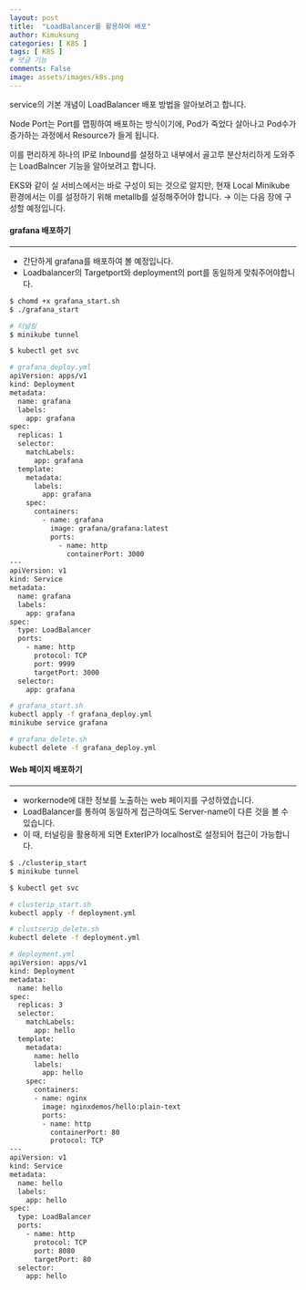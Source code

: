 ```yaml
---
layout: post
title:  "LoadBalancer를 활용하여 배포"
author: Kimuksung
categories: [ K8S ]
tags: [ K8S ]
# 댓글 기능
comments: False
image: assets/images/k8s.png
---
```


service의 기본 개념이 LoadBalancer 배포 방법을 알아보려고 합니다.

Node Port는 Port를 맵핑하여 배포하는 방식이기에, Pod가 죽었다 살아나고 Pod수가 증가하는 과정에서 Resource가 들게 됩니다.

이를 편리하게 하나의 IP로 Inbound를 설정하고 내부에서 골고루 분산처리하게 도와주는 LoadBalncer 기능을 알아보려고 합니다.

EKS와 같이 실 서비스에서는 바로 구성이 되는 것으로 알지만, 현재 Local Minikube환경에서는 이를 설정하기 위해 metallb를 설정해주어야 합니다. → 이는 다음 장에 구성할 예정입니다.

#### grafana 배포하기
---
- 간단하게 grafana를 배포하여 볼 예정입니다.
- Loadbalancer의 Targetport와 deployment의 port를 동일하게 맞춰주어야합니다.

```bash
$ chomd +x grafana_start.sh
$ ./grafana_start

# 터널링
$ minikube tunnel

$ kubectl get svc
```

```bash
# grafana_deploy.yml
apiVersion: apps/v1
kind: Deployment
metadata:
  name: grafana
  labels:
    app: grafana
spec:
  replicas: 1
  selector:
    matchLabels:
      app: grafana
  template:
    metadata:
      labels:
        app: grafana
    spec:
      containers:
        - name: grafana
          image: grafana/grafana:latest
          ports:
            - name: http
              containerPort: 3000
---
apiVersion: v1
kind: Service
metadata:
  name: grafana
  labels:
    app: grafana
spec:
  type: LoadBalancer
  ports:
    - name: http
      protocol: TCP
      port: 9999
      targetPort: 3000
  selector:
    app: grafana
```

```bash
# grafana_start.sh
kubectl apply -f grafana_deploy.yml
minikube service grafana
```

```bash
# grafana_delete.sh
kubectl delete -f grafana_deploy.yml
```

#### Web 페이지 배포하기
---
- workernode에 대한 정보를 노출하는 web 페이지를 구성하였습니다.
- LoadBalancer를 통하여 동일하게 접근하여도 Server-name이 다른 것을 볼 수 있습니다.
- 이 때, 터널링을 활용하게 되면 ExterIP가 localhost로 설정되어 접근이 가능합니다.

```bash
$ ./clusterip_start
$ minikube tunnel

$ kubectl get svc
```

```bash
# clusterip_start.sh
kubectl apply -f deployment.yml
```

```bash
# clustserip_delete.sh
kubectl delete -f deployment.yml
```

```bash
# deployment.yml
apiVersion: apps/v1
kind: Deployment
metadata:
  name: hello
spec:
  replicas: 3
  selector:
    matchLabels:
      app: hello
  template:
    metadata:
      name: hello
      labels:
        app: hello
    spec:
      containers:
      - name: nginx
        image: nginxdemos/hello:plain-text
        ports:
        - name: http
          containerPort: 80
          protocol: TCP
---
apiVersion: v1
kind: Service
metadata:
  name: hello
  labels:
    app: hello
spec:
  type: LoadBalancer
  ports:
    - name: http
      protocol: TCP
      port: 8080
      targetPort: 80
  selector:
    app: hello
```